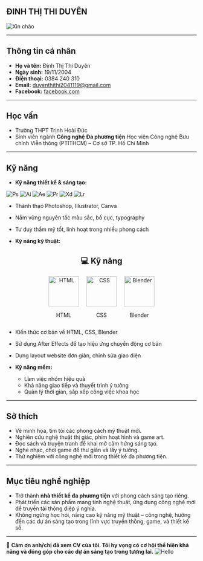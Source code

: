 ## **ĐINH THỊ THI DUYÊN** 
![Xin chào](https://capsule-render.vercel.app/api?type=waving&color=0:FFB6C1,100:87CEFA&height=200&section=header&text=Xin%20chào!%20🤍&fontSize=50&fontColor=ffffff&animation=fadeIn&fontAlignY=35)


---

## **Thông tin cá nhân**

* **Họ và tên:** Đinh Thị Thi Duyên
* **Ngày sinh:** 19/11/2004
* **Điện thoại:** 0384 240 310
* **Email:** [duyenthithi2041119@gmail.com](mailto:duyenthithi2041119@gmail.com)
* **Facebook:** [facebook.com](https://www.facebook.com/)

---

## **Học vấn**

* Trường THPT Trịnh Hoài Đức
* Sinh viên ngành **Công nghệ Đa phương tiện**
  Học viện Công nghệ Bưu chính Viễn thông (PTITHCM) – Cơ sở TP. Hồ Chí Minh

---

## **Kỹ năng**

* **Kỹ năng thiết kế & sáng tạo:**
<!-- Adobe-style badges (copy vào README.md) -->
![Ps](https://img.shields.io/static/v1?label=&message=Ps&color=31A8FF&style=for-the-badge)
![Ai](https://img.shields.io/static/v1?label=&message=Ai&color=FF9A00&style=for-the-badge)
![Ae](https://img.shields.io/static/v1?label=&message=Ae&color=9B86FF&style=for-the-badge)
![Pr](https://img.shields.io/static/v1?label=&message=Pr&color=9900FF&style=for-the-badge)
![Xd](https://img.shields.io/static/v1?label=&message=Xd&color=FF61F6&style=for-the-badge)
![Lr](https://img.shields.io/static/v1?label=&message=Lr&color=00A3E0&style=for-the-badge)

  * Thành thạo Photoshop, Illustrator, Canva
  * Nắm vững nguyên tắc màu sắc, bố cục, typography
  * Tư duy thẩm mỹ tốt, linh hoạt trong nhiều phong cách

* **Kỹ năng kỹ thuật:**
<h2 align="center">💻 Kỹ năng</h2>

<div style="display: flex; justify-content: center; gap: 20px; margin-top: 20px;">
  <!-- HTML -->
  <div style="text-align: center;">
    <img src="https://cdn.jsdelivr.net/gh/devicons/devicon/icons/html5/html5-original.svg" 
         alt="HTML" style="width:80px; height:80px; transition: transform 0.3s, filter 0.3s;"
         onmouseover="this.style.transform='scale(1.2)'; this.style.filter='drop-shadow(0 0 10px #e34c26)';"
         onmouseout="this.style.transform='scale(1)'; this.style.filter='none';">
    <p>HTML</p>
  </div>

  <!-- CSS -->
  <div style="text-align: center;">
    <img src="https://cdn.jsdelivr.net/gh/devicons/devicon/icons/css3/css3-original.svg" 
         alt="CSS" style="width:80px; height:80px; transition: transform 0.3s, filter 0.3s;"
         onmouseover="this.style.transform='scale(1.2)'; this.style.filter='drop-shadow(0 0 10px #264de4)';"
         onmouseout="this.style.transform='scale(1)'; this.style.filter='none';">
    <p>CSS</p>
  </div>

  <!-- Blender -->
  <div style="text-align: center;">
    <img src="https://cdn.jsdelivr.net/gh/devicons/devicon/icons/blender/blender-original.svg" 
         alt="Blender" style="width:80px; height:80px; transition: transform 0.3s, filter 0.3s;"
         onmouseover="this.style.transform='scale(1.2)'; this.style.filter='drop-shadow(0 0 10px #f5792a)';"
         onmouseout="this.style.transform='scale(1)'; this.style.filter='none';">
    <p>Blender</p>
  </div>
</div>

  * Kiến thức cơ bản về HTML, CSS, Blender
  * Sử dụng After Effects để tạo hiệu ứng chuyển động cơ bản
  * Dựng layout website đơn giản, chỉnh sửa giao diện

* **Kỹ năng mềm:**

  * Làm việc nhóm hiệu quả
  * Khả năng giao tiếp và thuyết trình ý tưởng
  * Quản lý thời gian, sắp xếp công việc khoa học

---

## **Sở thích**

* Vẽ minh họa, tìm tòi các phong cách mỹ thuật mới.
* Nghiên cứu nghệ thuật thị giác, phim hoạt hình và game art.
* Đọc sách và truyện tranh để khai mở cảm hứng sáng tạo.
* Nghe nhạc, chơi game để thư giãn và lấy ý tưởng.
* Thử nghiệm với công nghệ mới trong thiết kế đa phương tiện.

---

## **Mục tiêu nghề nghiệp**

* Trở thành **nhà thiết kế đa phương tiện** với phong cách sáng tạo riêng.
* Phát triển các sản phẩm mang tính nghệ thuật, ứng dụng công nghệ mới để truyền tải thông điệp ý nghĩa.
* Không ngừng học hỏi, nâng cao kỹ năng mỹ thuật – công nghệ, hướng đến các dự án sáng tạo trong lĩnh vực truyền thông, game, và thiết kế số.

---

🌸 **Cảm ơn anh/chị đã xem CV của tôi. Tôi hy vọng có cơ hội thể hiện khả năng và đóng góp cho các dự án sáng tạo trong tương lai.**
![Hello](https://readme-typing-svg.demolab.com?font=Fira+Code&size=28&pause=1000&color=FF69B4&center=true&vCenter=true&width=500&lines=Xin+chào!;Mình+là+Duyen;Welcome+to+my+Profile!)

